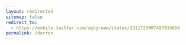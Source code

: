 ```yaml
---
layout: redirected
sitemap: false
redirect_to:
  - https://mobile.twitter.com/sqlgreen/status/1311725907497934856
permalink: /darren
---
```

